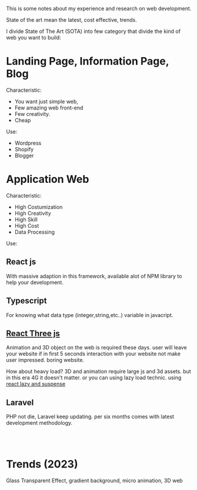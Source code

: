 This is some notes about my experience and research on web development.

State of the art mean the latest, cost effective, trends.

I divide State of The Art (SOTA) into few category that divide the kind of web you want to build:

# Landing Page, Information Page, Blog

Characteristic:

- You want just simple web,
- Few amazing web front-end
- Few creativity.
- Cheap

Use:

- Wordpress
- Shopify
- Blogger

# Application Web

Characteristic:

- High Costumization
- High Creativity
- High Skill
- High Cost
- Data Processing

Use:

## React js

With massive adaption in this framework, available alot of NPM library to help your development.

## Typescript

For knowing what data type (integer,string,etc..) variable in javacript.

## [React Three js](https://github.com/pmndrs/react-three-fiber)

Animation and 3D object on the web is required these days. user will leave your website if in first 5 seconds interaction with your website not make user impressed. boring website.

How about heavy load? 3D and animation require large js and 3d assets. but in this era 4G it doesn't matter.
or you can using lazy load technic. using [react lazy and suspense](https://reactjs.org/docs/react-api.html#reactlazy)

## Laravel

PHP not die, Laravel keep updating. per six months comes with latest development methodology.

<br>
<br>

# Trends (2023)

Glass Transparent Effect, gradient background, micro animation, 3D web
